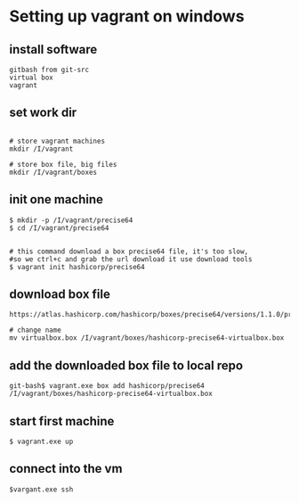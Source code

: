 # Setting up vagrant on windows

## install software
```
gitbash from git-src
virtual box
vagrant
```

## set work dir
```

# store vagrant machines
mkdir /I/vagrant

# store box file, big files
mkdir /I/vagrant/boxes

```


## init one machine
```
$ mkdir -p /I/vagrant/precise64
$ cd /I/vagrant/precise64


# this command download a box precise64 file, it's too slow, 
#so we ctrl+c and grab the url download it use download tools
$ vagrant init hashicorp/precise64
```

## download box file
```
https://atlas.hashicorp.com/hashicorp/boxes/precise64/versions/1.1.0/providers/virtualbox.box

# change name
mv virtualbox.box /I/vagrant/boxes/hashicorp-precise64-virtualbox.box
```

## add the downloaded box file to local repo
```
git-bash$ vagrant.exe box add hashicorp/precise64 /I/vagrant/boxes/hashicorp-precise64-virtualbox.box

```


## start first machine
```
$ vagrant.exe up
```

## connect into the vm 
```
$vargant.exe ssh
```


